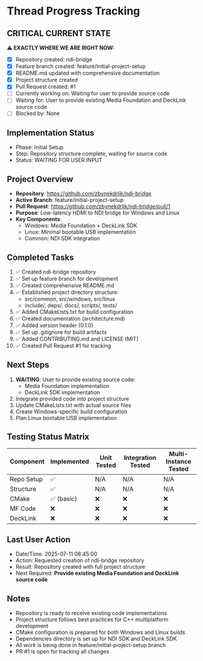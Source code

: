 # Thread Progress Tracking

## CRITICAL CURRENT STATE
**⚠️ EXACTLY WHERE WE ARE RIGHT NOW:**
- [x] Repository created: ndi-bridge
- [x] Feature branch created: feature/initial-project-setup
- [x] README.md updated with comprehensive documentation
- [x] Project structure created
- [x] Pull Request created: #1
- [ ] Currently working on: Waiting for user to provide source code
- [ ] Waiting for: User to provide existing Media Foundation and DeckLink source code
- [ ] Blocked by: None

## Implementation Status
- Phase: Initial Setup
- Step: Repository structure complete, waiting for source code
- Status: WAITING FOR USER INPUT

## Project Overview
- **Repository**: https://github.com/zbynekdrlik/ndi-bridge
- **Active Branch**: feature/initial-project-setup
- **Pull Request**: https://github.com/zbynekdrlik/ndi-bridge/pull/1
- **Purpose**: Low-latency HDMI to NDI bridge for Windows and Linux
- **Key Components**:
  - Windows: Media Foundation + DeckLink SDK
  - Linux: Minimal bootable USB implementation
  - Common: NDI SDK integration

## Completed Tasks
1. ✅ Created ndi-bridge repository
2. ✅ Set up feature branch for development
3. ✅ Created comprehensive README.md
4. ✅ Established project directory structure:
   - src/common, src/windows, src/linux
   - include/, deps/, docs/, scripts/, tests/
5. ✅ Added CMakeLists.txt for build configuration
6. ✅ Created documentation (architecture.md)
7. ✅ Added version header (0.1.0)
8. ✅ Set up .gitignore for build artifacts
9. ✅ Added CONTRIBUTING.md and LICENSE (MIT)
10. ✅ Created Pull Request #1 for tracking

## Next Steps
1. **WAITING**: User to provide existing source code:
   - Media Foundation implementation
   - DeckLink SDK implementation
2. Integrate provided code into project structure
3. Update CMakeLists.txt with actual source files
4. Create Windows-specific build configuration
5. Plan Linux bootable USB implementation

## Testing Status Matrix
| Component | Implemented | Unit Tested | Integration Tested | Multi-Instance Tested | 
|-----------|------------|-------------|--------------------|-----------------------|
| Repo Setup | ✅         | N/A         | N/A                | N/A                   |
| Structure  | ✅         | N/A         | N/A                | N/A                   |
| CMake      | ✅ (basic) | ❌          | ❌                 | ❌                    |
| MF Code    | ❌         | ❌          | ❌                 | ❌                    |
| DeckLink   | ❌         | ❌          | ❌                 | ❌                    |

## Last User Action
- Date/Time: 2025-07-11 08:45:00
- Action: Requested creation of ndi-bridge repository
- Result: Repository created with full project structure
- Next Required: **Provide existing Media Foundation and DeckLink source code**

## Notes
- Repository is ready to receive existing code implementations
- Project structure follows best practices for C++ multiplatform development
- CMake configuration is prepared for both Windows and Linux builds
- Dependencies directory is set up for NDI SDK and DeckLink SDK
- All work is being done in feature/initial-project-setup branch
- PR #1 is open for tracking all changes
